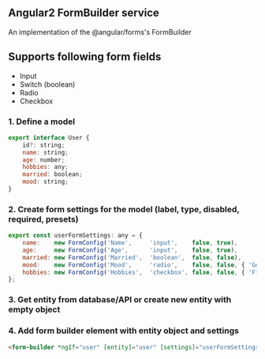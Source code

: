 ## Angular2 FormBuilder service
An implementation of the @angular/forms's FormBuilder

## Supports following form fields
- Input
- Switch (boolean)
- Radio
- Checkbox

### 1. Define a model
```javascript
export interface User {
    id?: string;
    name: string;
    age: number;
    hobbies: any;
    married: boolean;
    mood: string;
}
```

### 2. Create form settings for the model (label, type, disabled, required, presets)
```javascript
export const userFormSettings: any = {
    name:    new FormConfig('Name',     'input',    false, true),
    age:     new FormConfig('Age',      'input',    false, true),
    married: new FormConfig('Married',  'boolean',  false, false),
    mood:    new FormConfig('Mood',     'radio',    false, false, { 'Goed': false, 'Neutraal': false, 'Slecht': false}),
    hobbies: new FormConfig('Hobbies',  'checkbox', false, false, { 'Films': false, 'Slapen': false, 'Hardlopen': false })
};
```

### 3. Get entity from database/API or create new entity with empty object

### 4. Add form builder element with entity object and settings
```html
<form-builder *ngIf="user" [entity]="user" [settings]="userFormSettings"></form-builder>
```